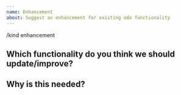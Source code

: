 ```yaml
---
name: Enhancement
about: Suggest an enhancement for existing odo functionality
---
```


/kind enhancement

<!--

Welcome! - We kindly ask you to:

  1. Fill out the issue template below 
  2. Use the Google group if you have a question rather than a bug or feature request.
  
The group is at: https://groups.google.com/forum/#!forum/odo-users

Thanks for understanding, and for contributing to the project!

-->

## Which functionality do you think we should update/improve?


## Why is this needed? 


